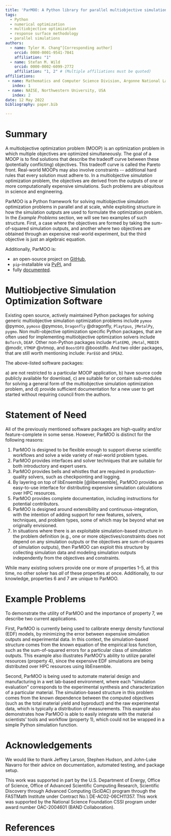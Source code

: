 ```yaml
---
title: 'ParMOO: A Python library for parallel multiobjective simulation optimization'
tags:
  - Python
  - numerical optimization
  - multiobjective optimization 
  - response surface methodology
  - parallel simulations
authors:
  - name: Tyler H. Chang^[Corresponding author]
    orcid: 0000-0001-9541-7041
    affiliation: "1" 
  - name: Stefan M. Wild
    orcid: 0000-0002-6099-2772
    affiliation: "1, 2" # (Multiple affiliations must be quoted)    
affiliations:
 - name: Mathematics and Computer Science Division, Argonne National Laboratory, USA
   index: 1
 - name: NAISE, Northwestern University, USA 
   index: 2
date: 12 May 2022
bibliography: paper.bib

---
```


# Summary

A multiobjective optimization problem (MOOP) is an optimization problem
in which multiple objectives are optimized simultaneously.
The goal of a MOOP is to find solutions that describe the tradeoff
curve between these (potentially conflicting) objectives.
This tradeoff curve is called the Pareto front.
Real-world MOOPs may also involve constraints -- additional hard rules
that every solution must adhere to.
In a multiobjective *simulation* optimization problem, the objectives are
derived from the outputs of one or more computationally expensive simulations.
Such problems are ubiquitous in science and engineering.

ParMOO is a Python framework for solving multiobjective simulation
optimization problems in parallel and at scale, while exploiting structure
in how the simulation outputs are used to formulate the optimization problem.
In the *Example Problems* section, we will see two examples of such structure.
First, a case where the objectives are formed by taking the sum-of-squared
simulation outputs, and another where two objectives are obtained through an
expensive real-world experiment, but the third objective is just an algebraic
equation.

Additionally, ParMOO is:

 - an open-source project on [GitHub](https://github.com/parmoo/parmoo),
 - ``pip``-installable via [PyPI](https://pypi.org/project/parmoo), and
 - fully [documented](https://parmoo.readthedocs.io).

# Multiobjective Simulation Optimization Software

Existing open source, actively maintained Python packages for solving
generic multiobjective simulation optimization problems include
``pymoo`` @pymoo,
``pymoso`` @pymoso,
``Dragonfly`` @dragonfly,
``Playtpus``,
``jMetalPy``,
``pygmo``.
Non multi-objective optimization specific Python packages, that are
often used for implementing multiobjective optimization solvers include
``BoTorch``,
``DEAP``.
Other non-Python packages include
``PlatEMO``,
``jMetal``,
``MODIR`` @modir,
``VTMOP`` @vtmop, and
``BoostDFO`` @boostdfo.
And two older packages, that are still worth mentioning include:
``ParEGO`` and
``SPEA2``.

The above-listed software packages:

 a) are not restricted to a particular MOOP application,
 b) have source code publicly available for download,
 c) are suitable for or contain sub-modules for solving a general form of the
    multiobjective simulation optimization problem, and
 d) provide sufficient documentation for a new user to get started
    without requiring council from the authors.

# Statement of Need

All of the previously mentioned software packages are high-quality and/or
feature-complete in some sense.
However, ParMOO is distinct for the following reasons:

 1) ParMOO is designed to be flexible enough to support diverse scientific
    workflows and solve a wide variety of real-world problem types.
 2) ParMOO provides interfaces and solver techniques that are suitable for both
    introductory and expert users.
 3) ParMOO provides bells and whistles that are required in production-quality
    solvers, such as checkpointing and logging.
 4) By layering on top of libEnsemble [@libensemble], ParMOO provides an 
    easy-to-use interface for distributing expensive simulation calculations
    over HPC resources.
 5) ParMOO provides complete documentation, including instructions for
    potential contributors.
 6) ParMOO is designed around extensibility and continuous-integration, with
    the intention of adding support for new features, solvers, techniques,
    and problem types, some of which may be beyond what we originally
    envisioned.
 7) In situations where there is an exploitable simulation-based structure
    in the problem definition
    (e.g., one or more objectives/constraints does not depend on any
    simulation outputs or the objectives are sum-of-squares of simulation
    outputs),
    then ParMOO can exploit this structure by collecting simulation data
    and modeling simulation outputs independently from the objectives and
    constraints.

While many existing solvers provide one or more of properties 1-5,
at this time, no other solver has *all* of these properties at once.
Additionally, to our knowledge, properties 6 and 7 are unique to ParMOO.

# Example Problems

To demonstrate the utility of ParMOO and the importance of
property 7, we describe two current applications.

First, ParMOO is currently being used to calibrate energy density functional
(EDF) models, by minimizing the error between expensive simulation outputs and
experimental data.
In this context, the simulation-based structure comes from the known equation
of the empirical loss function, such as the sum-of-squared errors for
a particular class of simulation outputs.
This example also illustrates ParMOO's ability to utilize
parallel resources (property 4), since the expensive EDF simulations
are being distributed over HPC resources using libEnsemble.

Second, ParMOO is being used to automate material design and manufacturing
in a wet lab-based environment, where each "simulation evaluation"
corresponds to the experimental synthesis and characterization of a
particular material.
The simulation-based structure in this problem comes from the known dependence
between the computed objectives (such as the total material yield and
byproduct) and the raw experimental data, which is typically a distribution
of measurements.
This example also demonstrates how ParMOO is able to easily integrate with
the material scientists' tools and workflow (property 1), which could not
be wrapped in a simple Python simulation function.

# Acknowledgements

We would like to thank Jeffrey Larson, Stephen Hudson, and John-Luke Navarro
for their advice on documentation, automated testing, and package setup.

This work was supported in part by the U.S. Department of Energy, 
Office of Science, Office of Advanced Scientific Computing Research, 
Scientific Discovery through Advanced Computing (SciDAC) program 
through the FASTMath Institute under Contract No.\ DE-AC02-06CH11357.
This work was supported by the National Science Foundation CSSI 
program under award number OAC-2004601 (BAND Collaboration).

# References


